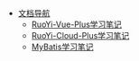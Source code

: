 <!-- _navbar.md -->

* [文档导航](/README.md)
  * [RuoYi-Vue-Plus学习笔记](/ruoyi-vue-plus/home.md)
  * [RuoYi-Cloud-Plus学习笔记](/ruoyi-cloud-plus/home.md)
  * [MyBatis学习笔记](/mybatis/home.md)
